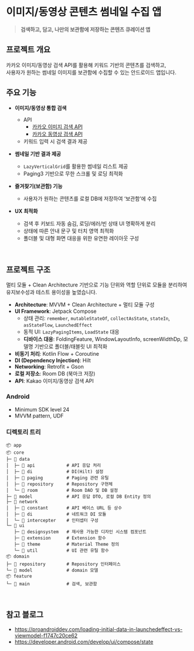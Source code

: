 # 이미지/동영상 콘텐츠 썸네일 수집 앱
> **검색하고, 담고, 나만의 보관함에 저장하는 콘텐츠 큐레이션 앱**

## 프로젝트 개요
카카오 이미지/동영상 검색 API를 활용해 키워드 기반의 콘텐츠를 검색하고,   
사용자가 원하는 썸네일 이미지를 보관함에 수집할 수 있는 안드로이드 앱입니다.

## 주요 기능
- **이미지/동영상 통합 검색**  
    - API
        - [카카오 이미지 검색 API](https://developers.kakao.com/docs/latest/ko/daum-search/dev-guide#search-image)
        - [카카오 동영상 검색 API](https://developers.kakao.com/docs/latest/ko/daum-search/dev-guide#search-video)
  - 키워드 입력 시 검색 결과 제공

- **썸네일 기반 결과 제공**  
  - `LazyVerticalGrid`를 활용한 썸네일 리스트 제공  
  - Paging3 기반으로 무한 스크롤 및 로딩 최적화

- **즐겨찾기(보관함) 기능**  
  - 사용자가 원하는 콘텐츠를 로컬 DB에 저장하여 ‘보관함’에 수집

- **UX 최적화**  
  - 검색 후 키보드 자동 숨김, 로딩/에러/빈 상태 UI 명확하게 분리  
  - 상태에 따른 안내 문구 및 터치 영역 최적화
  - 폴더블 및 대형 화면 대응을 위한 유연한 레이아웃 구성

</br>

## 프로젝트 구조
멀티 모듈 + Clean Architecture 기반으로 기능 단위와 역할 단위로 모듈을 분리하여 유지보수성과 테스트 용이성을 높였습니다.
- **Architecture**: MVVM + Clean Architecture + 멀티 모듈 구성
- **UI Framework**: Jetpack Compose  
  - 상태 관리: `remember`, `mutableStateOf`, `collectAsState`, `stateIn`, `asStateFlow`, `LaunchedEffect`
  - 동적 UI: `LazyPagingItems`, `LoadState` 대응
  - **디바이스 대응**: FoldingFeature, WindowLayoutInfo, screenWidthDp, 모델명 기반으로 폴더블/태블릿 UI 최적화
- **비동기 처리**: Kotlin Flow + Coroutine
- **DI (Dependency Injection)**: Hilt
- **Networking**: Retrofit + Gson
- **로컬 저장소**: Room DB (북마크 저장)
- **API**: Kakao 이미지/동영상 검색 API

### Android
- Minimum SDK level 24
- MVVM pattern, UDF

### 디렉토리 트리
~~~nginx
📦 app
📦 core
├─ 📂 data
│  ├─ 📁 api            # API 응답 처리
│  ├─ 📁 di             # DI(Hilt) 설정
│  ├─ 📁 paging         # Paging 관련 유틸
│  ├─ 📁 repository     # Repository 구현체
│  └─ 📁 room           # Room DAO 및 DB 설정
├─ 📂 model             # API 응답 DTO, 로컬 DB Entity 정의
├─ 📂 network
│  ├─ 📁 constant       # API 베이스 URL 등 상수
│  ├─ 📁 di             # 네트워크 DI 모듈
│  └─ 📁 intercepter    # 인터셉터 구성
└─ 📂 ui
   ├─ 📁 designsystem   # 재사용 가능한 디자인 시스템 컴포넌트
   ├─ 📁 extension      # Extension 함수
   ├─ 📁 theme          # Material Theme 정의
   └─ 📁 util           # UI 관련 유틸 함수
📦 domain               
├─ 📁 repository        # Repository 인터페이스
└─ 📁 model             # domain 모델
📦 feature
└─ 📁 main              # 검색, 보관함
~~~

</br>

## 참고 블로그
- https://proandroiddev.com/loading-initial-data-in-launchedeffect-vs-viewmodel-f1747c20ce62
- https://developer.android.com/develop/ui/compose/state
